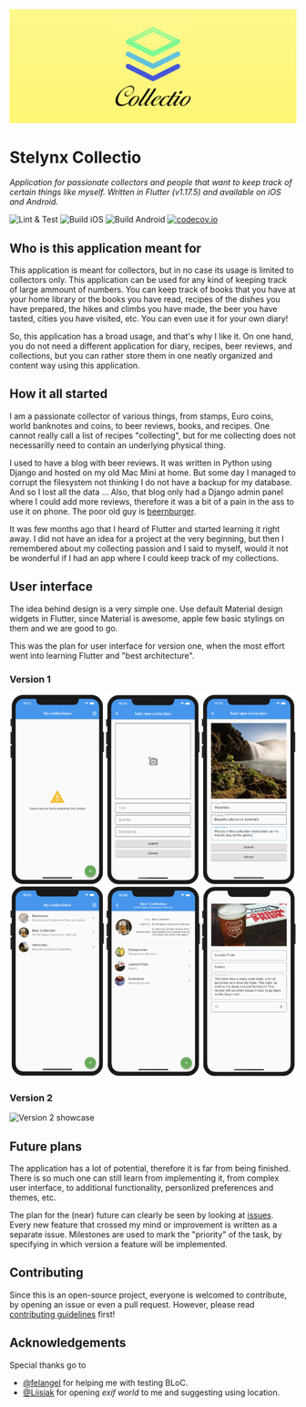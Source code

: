 ![Collectio banner](misc/collectio_banner.png)

# Stelynx Collectio

_Application for passionate collectors and people that want to keep track of certain things like myself. Written in Flutter (v1.17.5) and available on iOS and Android._

![Lint & Test](https://github.com/stelynx/collectio/workflows/Lint%20&%20Test/badge.svg)
![Build iOS](https://github.com/stelynx/collectio/workflows/Build%20iOS/badge.svg)
![Build Android](https://github.com/stelynx/collectio/workflows/Build%20Android/badge.svg)
[![codecov.io](https://codecov.io/gh/stelynx/collectio/branch/develop/graphs/badge.svg)](https://codecov.io/gh/stelynx/collectio/branch/develop)

## Who is this application meant for

This application is meant for collectors, but in no case its usage is limited to collectors only. This application can be used for any kind of keeping track of large ammount of numbers. You can keep track of books that you have at your home library or the books you have read, recipes of the dishes you have prepared, the hikes and climbs you have made, the beer you have tasted, cities you have visited, etc. You can even use it for your own diary!

So, this application has a broad usage, and that's why I like it. On one hand, you do not need a different application for diary, recipes, beer reviews, and collections, but you can rather store them in one neatly organized and content way using this application.

## How it all started

I am a passionate collector of various things, from stamps, Euro coins, world banknotes and coins, to beer reviews, books, and recipes. One cannot really call a list of recipes "collecting", but for me collecting does not necessarilly need to contain an underlying physical thing.

I used to have a blog with beer reviews. It was written in Python using Django and hosted on my old Mac Mini at home. But some day I managed to corrupt the filesystem not thinking I do not have a backup for my database. And so I lost all the data ... Also, that blog only had a Django admin panel where I could add more reviews, therefore it was a bit of a pain in the ass to use it on phone. The poor old guy is [beernburger](https://github.com/campovski/beernburger).

It was few months ago that I heard of Flutter and started learning it right away. I did not have an idea for a project at the very beginning, but then I remembered about my collecting passion and I said to myself, would it not be wonderful if I had an app where I could keep track of my collections.

## User interface

The idea behind design is a very simple one. Use default Material design widgets in Flutter, since Material is awesome, apple few basic stylings on them and we are good to go.

This was the plan for user interface for version one, when the most effort went into learning Flutter and "best architecture".

### Version 1

![Version 1 showcase](misc/collectio_v1.png)

### Version 2

![Version 2 showcase](misc/collectio_v2.png)

## Future plans

The application has a lot of potential, therefore it is far from being finished. There is so much one can still learn from implementing it, from complex user interface, to additional functionality, personlized preferences and themes, etc.

The plan for the (near) future can clearly be seen by looking at [issues](https://github.com/stelynx/collectio/issues). Every new feature that crossed my mind or improvement is written as a separate issue. Milestones are used to mark the "priority" of the task, by specifying in which version a feature will be implemented.

## Contributing

Since this is an open-source project, everyone is welcomed to contribute, by opening an issue or even a pull request. However, please read [contributing guidelines](CONTRIBUTING.md) first!

## Acknowledgements

Special thanks go to

- [@felangel](https://github.com/felangel) for helping me with testing BLoC.
- [@Liisjak](https://github.com/Liisjak) for opening _exif world_ to me and suggesting using location.
